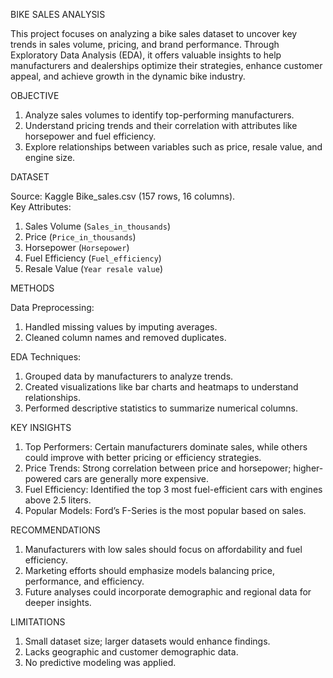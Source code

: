 BIKE SALES ANALYSIS

This project focuses on analyzing a bike sales dataset to uncover key trends in sales volume, pricing, and brand performance. Through Exploratory Data Analysis (EDA), it offers valuable insights to help manufacturers and dealerships optimize their strategies, enhance customer appeal, and achieve growth in the dynamic bike industry.

OBJECTIVE

1. Analyze sales volumes to identify top-performing manufacturers.  
2. Understand pricing trends and their correlation with attributes like horsepower and fuel efficiency.  
3. Explore relationships between variables such as price, resale value, and engine size.

DATASET

Source: Kaggle Bike_sales.csv (157 rows, 16 columns).  
Key Attributes:  
1. Sales Volume (`Sales_in_thousands`)  
2. Price (`Price_in_thousands`)  
3. Horsepower (`Horsepower`)  
4. Fuel Efficiency (`Fuel_efficiency`)  
5. Resale Value (`Year resale value`)


METHODS

Data Preprocessing:  
1. Handled missing values by imputing averages.  
2. Cleaned column names and removed duplicates.

EDA Techniques:  
1. Grouped data by manufacturers to analyze trends.  
2. Created visualizations like bar charts and heatmaps to understand relationships.  
3. Performed descriptive statistics to summarize numerical columns.

KEY INSIGHTS
1. Top Performers: Certain manufacturers dominate sales, while others could improve with better pricing or efficiency strategies.  
2. Price Trends: Strong correlation between price and horsepower; higher-powered cars are generally more expensive.  
3. Fuel Efficiency: Identified the top 3 most fuel-efficient cars with engines above 2.5 liters.  
4. Popular Models: Ford’s F-Series is the most popular based on sales.

RECOMMENDATIONS

1. Manufacturers with low sales should focus on affordability and fuel efficiency.  
2. Marketing efforts should emphasize models balancing price, performance, and efficiency.  
3. Future analyses could incorporate demographic and regional data for deeper insights.

LIMITATIONS

1. Small dataset size; larger datasets would enhance findings.  
2. Lacks geographic and customer demographic data.  
3. No predictive modeling was applied.
